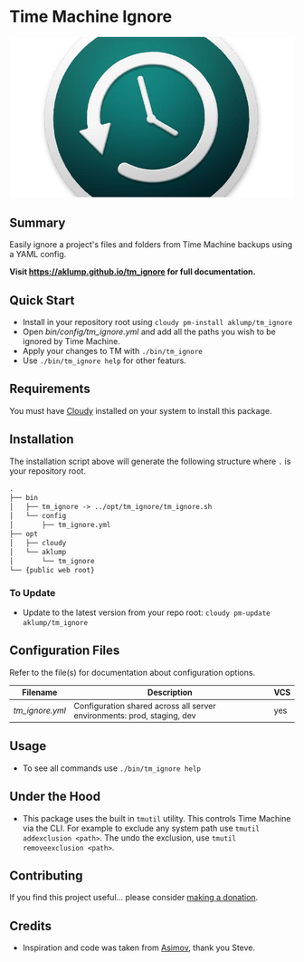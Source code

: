 # Time Machine Ignore

![tm_ignore](docs/images/tm-ignore.jpg)

## Summary

Easily ignore a project's files and folders from Time Machine backups using a YAML config.

**Visit <https://aklump.github.io/tm_ignore> for full documentation.**

## Quick Start

- Install in your repository root using `cloudy pm-install aklump/tm_ignore`
- Open _bin/config/tm_ignore.yml_ and add all the paths you wish to be ignored by Time Machine.
- Apply your changes to TM with `./bin/tm_ignore`
- Use `./bin/tm_ignore help` for other featurs.

## Requirements

You must have [Cloudy](https://github.com/aklump/cloudy) installed on your system to install this package.

## Installation

The installation script above will generate the following structure where `.` is your repository root.

    .
    ├── bin
    │   ├── tm_ignore -> ../opt/tm_ignore/tm_ignore.sh
    │   └── config
    │       ├── tm_ignore.yml
    ├── opt
    │   ├── cloudy
    │   └── aklump
    │       └── tm_ignore
    └── {public web root}

### To Update

- Update to the latest version from your repo root: `cloudy pm-update aklump/tm_ignore`

## Configuration Files

Refer to the file(s) for documentation about configuration options.

| Filename | Description | VCS |
|----------|----------|---|
| _tm_ignore.yml_ | Configuration shared across all server environments: prod, staging, dev  | yes |

## Usage

* To see all commands use `./bin/tm_ignore help`

## Under the Hood
* This package uses the built in `tmutil` utility.  This controls Time Machine via the CLI.  For example to exclude any system path use `tmutil addexclusion <path>`. The undo the exclusion, use `tmutil removeexclusion <path>`.

## Contributing

If you find this project useful... please consider [making a donation](https://www.paypal.com/cgi-bin/webscr?cmd=_s-xclick&hosted_button_id=4E5KZHDQCEUV8&item_name=Gratitude%20for%20aklump%2Ftm_ignore).

## Credits

* Inspiration and code was taken from [Asimov](https://github.com/stevegrunwell/asimov), thank you Steve.
